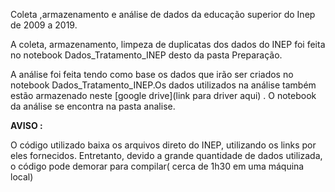 Coleta ,armazenamento e análise de dados da educação superior do Inep de 2009 a 2019.

A coleta, armazenamento, limpeza de duplicatas dos dados do INEP foi feita no notebook Dados_Tratamento_INEP desto da pasta Preparação.

A análise  foi feita tendo como base os dados que irão ser criados no notebook Dados_Tratamento_INEP.Os dados utilizados na análise também estão armazenado neste [google drive](link para driver aqui) . O notebook da análise se encontra na pasta analise.


**AVISO :**

O código utilizado baixa os arquivos direto do INEP, utilizando os links por eles fornecidos. Entretanto, devido a grande quantidade de dados utilizada, o código pode demorar para compilar( cerca de 1h30 em uma máquina local)
